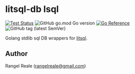 # litsql-db lsql

[![Test Status](https://github.com/rrgmc/litsql-db/actions/workflows/go.yml/badge.svg)](https://github.com/rrgmc/litsql-db/actions/workflows/go.yml) ![GitHub go.mod Go version](https://img.shields.io/github/go-mod/go-version/rrgmc/litsql-db) [![Go Reference](https://pkg.go.dev/badge/github.com/rrgmc/litsql-db/lsql.svg)](https://pkg.go.dev/github.com/rrgmc/litsql-db/lsql) ![GitHub tag (latest SemVer)](https://img.shields.io/github/v/tag/rrgmc/litsql-db)

Golang stdlib sql DB wrappers for [litsql](https://github.com/rrgmc/litsql).

## Author

Rangel Reale (rangelreale@gmail.com)
